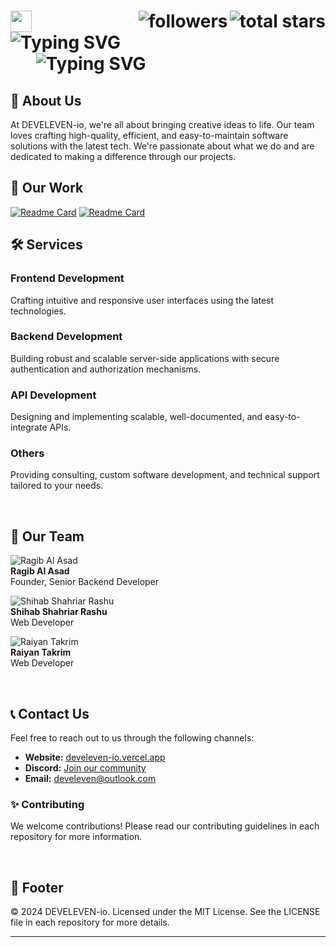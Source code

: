 <h1> 
    <a href="https://github.com/orgs/DEVELEVEN-io/repositories?q=sort%3Astars">
      <img align="right" alt="total stars" title="Total stars on GitHub" src="https://readme-gizmos.vercel.app/github/stars/DEVELEVEN-io?color=55960c&style=flat&labelColor=488207&logo=star"/>
    </a>
    <a href="https://github.com/DEVELEVEN-io?tab=followers">
      <img align="right" alt="followers" title="Follow us on Github" src="https://readme-gizmos.vercel.app/github/followers/DEVELEVEN-io?color=236ad3&labelColor=1155ba&style=flat&logo=person-add&label=Follow&logoColor=white"/> 
    </a>
  <img src="https://develeven.vercel.app/_next/image?url=%2F_next%2Fstatic%2Fmedia%2Flogo.e02e4a54.png&w=48&q=75" width="34" /> 
  <img src="http://readme-typing-svg.herokuapp.com?font=Sora&weight=600&size=35&duration=1000&pause=9999&center=false&vCenter=true&width=500&height=31&lines=DevEleven-io" alt="Typing SVG" />

<br>
  <img width="34" /> 
  <img src="http://readme-typing-svg.herokuapp.com?font=Sora&size=24&duration=3000&center=false&vCenter=true&width=500&height=26&lines=Turning+Ideas+into+Reality;+We+build+elegant+websites;+at+affordable+prices." alt="Typing SVG" />
</h1>

## 🌟 About Us

At DEVELEVEN-io, we're all about bringing creative ideas to life. Our team loves crafting high-quality, efficient, and easy-to-maintain software solutions with the latest tech. We're passionate about what we do and are dedicated to making a difference through our projects.

## 🚀 Our Work

[![Readme Card](https://github-readme-stats.vercel.app/api/pin/?username=DEVELEVEN-io&repo=develeven-io&theme=github_dark_dimmed)](https://github.com/DEVELEVEN-io/develeven-io)
[![Readme Card](https://github-readme-stats.vercel.app/api/pin/?username=DEVELEVEN-io&repo=math-apps&theme=github_dark_dimmed)](https://github.com/DEVELEVEN-io/math-apps)

## 🛠️ Services

### Frontend Development

Crafting intuitive and responsive user interfaces using the latest technologies.

### Backend Development

Building robust and scalable server-side applications with secure authentication and authorization mechanisms.

### API Development

Designing and implementing scalable, well-documented, and easy-to-integrate APIs.

### Others

Providing consulting, custom software development, and technical support tailored to your needs.

<br/>

## 👥 Our Team

![Ragib Al Asad](https://github.com/ragibalasad)  
**Ragib Al Asad**  
Founder, Senior Backend Developer

![Shihab Shahriar Rashu](https://github.com/muhammadshihab)  
**Shihab Shahriar Rashu**  
Web Developer

![Raiyan Takrim](https://github.com/raiyan-takrim)  
**Raiyan Takrim**  
Web Developer

<br/>

## 📞 Contact Us

Feel free to reach out to us through the following channels:

- **Website:** [develeven-io.vercel.app](https://develeven-io.vercel.app)
- **Discord:** [Join our community](https://discord.gg/xTtkGvv6)
- **Email:** develeven@outlook.com

### ✨ Contributing

We welcome contributions! Please read our contributing guidelines in each repository for more information.

<br/>

## 📝 Footer

© 2024 DEVELEVEN-io.
Licensed under the MIT License. See the LICENSE file in each repository for more details.

---
